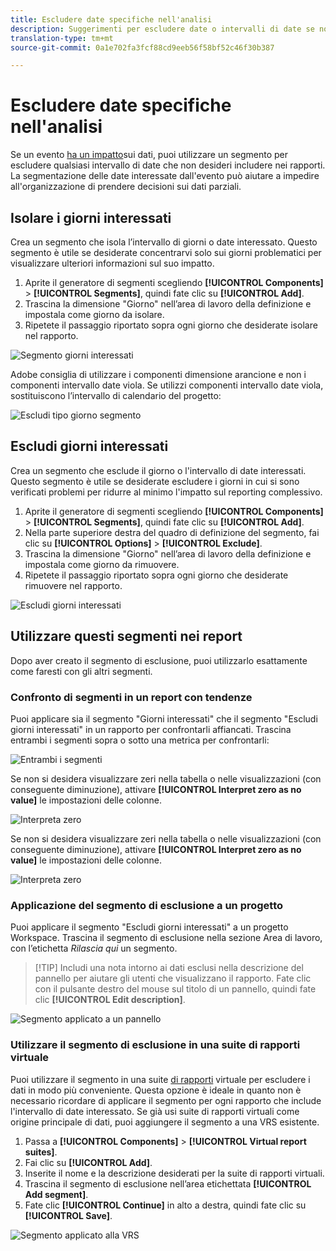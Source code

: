 ```yaml
---
title: Escludere date specifiche nell'analisi
description: Suggerimenti per escludere date o intervalli di date se non si desidera includerli nei rapporti.
translation-type: tm+mt
source-git-commit: 0a1e702fa3fcf88cd9eeb56f58bf52c46f30b387

---
```



# Escludere date specifiche nell&#39;analisi

Se un evento [ha un impatto](overview.md)sui dati, puoi utilizzare un segmento per escludere qualsiasi intervallo di date che non desideri includere nei rapporti. La segmentazione delle date interessate dall&#39;evento può aiutare a impedire all&#39;organizzazione di prendere decisioni sui dati parziali.

## Isolare i giorni interessati

Crea un segmento che isola l’intervallo di giorni o date interessato. Questo segmento è utile se desiderate concentrarvi solo sui giorni problematici per visualizzare ulteriori informazioni sul suo impatto.

1. Aprite il generatore di segmenti scegliendo **[!UICONTROL Components]** > **[!UICONTROL Segments]**, quindi fate clic su **[!UICONTROL Add]**.
2. Trascina la dimensione &quot;Giorno&quot; nell’area di lavoro della definizione e impostala come giorno da isolare.
3. Ripetete il passaggio riportato sopra ogni giorno che desiderate isolare nel rapporto.

![Segmento giorni interessati](assets/affected_days.jpg)

Adobe consiglia di utilizzare i componenti dimensione arancione e non i componenti intervallo date viola. Se utilizzi componenti intervallo date viola, sostituiscono l’intervallo di calendario del progetto:

![Escludi tipo giorno segmento](assets/exclude_segment_day_type.jpg)

## Escludi giorni interessati

Crea un segmento che esclude il giorno o l&#39;intervallo di date interessati. Questo segmento è utile se desiderate escludere i giorni in cui si sono verificati problemi per ridurre al minimo l&#39;impatto sul reporting complessivo.

1. Aprite il generatore di segmenti scegliendo **[!UICONTROL Components]** > **[!UICONTROL Segments]**, quindi fate clic su **[!UICONTROL Add]**.
2. Nella parte superiore destra del quadro di definizione del segmento, fai clic su **[!UICONTROL Options]** > **[!UICONTROL Exclude]**.
3. Trascina la dimensione &quot;Giorno&quot; nell’area di lavoro della definizione e impostala come giorno da rimuovere.
4. Ripetete il passaggio riportato sopra ogni giorno che desiderate rimuovere nel rapporto.

![Escludi giorni interessati](assets/exclude_affected_days.jpg)

## Utilizzare questi segmenti nei report

Dopo aver creato il segmento di esclusione, puoi utilizzarlo esattamente come faresti con gli altri segmenti.

### Confronto di segmenti in un report con tendenze

Puoi applicare sia il segmento &quot;Giorni interessati&quot; che il segmento &quot;Escludi giorni interessati&quot; in un rapporto per confrontarli affiancati. Trascina entrambi i segmenti sopra o sotto una metrica per confrontarli:

![Entrambi i segmenti](assets/affected_and_exclude.png)

Se non si desidera visualizzare zeri nella tabella o nelle visualizzazioni (con conseguente diminuzione), attivare **[!UICONTROL Interpret zero as no value]** le impostazioni delle colonne.

![Interpreta zero](assets/interpret_zero.png)

Se non si desidera visualizzare zeri nella tabella o nelle visualizzazioni (con conseguente diminuzione), attivare **[!UICONTROL Interpret zero as no value]** le impostazioni delle colonne.

![Interpreta zero](../assets/interpret_zero.png)

### Applicazione del segmento di esclusione a un progetto

Puoi applicare il segmento &quot;Escludi giorni interessati&quot; a un progetto Workspace. Trascina il segmento di esclusione nella sezione Area di lavoro, con l’etichetta *Rilascia qui* un segmento.

>[!TIP] Includi una nota intorno ai dati esclusi nella descrizione del pannello per aiutare gli utenti che visualizzano il rapporto. Fate clic con il pulsante destro del mouse sul titolo di un pannello, quindi fate clic **[!UICONTROL Edit description]**.

![Segmento applicato a un pannello](assets/exclude_segment_panel.jpg)

### Utilizzare il segmento di esclusione in una suite di rapporti virtuale

Puoi utilizzare il segmento in una suite [di rapporti](/help/components/vrs/vrs-about.md) virtuale per escludere i dati in modo più conveniente. Questa opzione è ideale in quanto non è necessario ricordare di applicare il segmento per ogni rapporto che include l&#39;intervallo di date interessato. Se già usi suite di rapporti virtuali come origine principale di dati, puoi aggiungere il segmento a una VRS esistente.

1. Passa a **[!UICONTROL Components]** > **[!UICONTROL Virtual report suites]**.
2. Fai clic su **[!UICONTROL Add]**.
3. Inserite il nome e la descrizione desiderati per la suite di rapporti virtuali.
4. Trascina il segmento di esclusione nell’area etichettata **[!UICONTROL Add segment]**.
5. Fate clic **[!UICONTROL Continue]** in alto a destra, quindi fate clic su **[!UICONTROL Save]**.

![Segmento applicato alla VRS](assets/exclude_segment_vrs.png)
